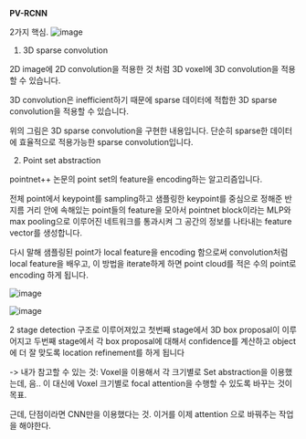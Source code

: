 
**PV-RCNN**


2가지 핵심.
![image](https://user-images.githubusercontent.com/65759092/184465452-1f9a12ca-af49-433d-8ba8-008646c49d9d.png)

1. 3D sparse convolution

2D image에 2D convolution을 적용한 것 처럼 3D voxel에 3D convolution을 적용할 수 있습니다.

3D convolution은 inefficient하기 때문에 sparse 데이터에 적합한 3D sparse convolution을 적용할 수 있습니다.

위의 그림은 3D sparse convolution을 구현한 내용입니다. 단순히 sparse한 데이터에 효율적으로 적용가능한 sparse convolution입니다.

 

2. Point set abstraction

pointnet++ 논문의 point set의 feature을 encoding하는 알고리즘입니다.

전체 point에서 keypoint를 sampling하고 샘플링한 keypoint를 중심으로 정해준 반지름 거리 안에 속해있는 point들의 feature을 모아서 pointnet block이라는 MLP와 max pooling으로 이루어진 네트워크를 통과시켜 그 공간의 정보를 나타내는 feature vector를 생성합니다.

 
다시 말해 샘플링된 point가 local feature을 encoding 함으로써 convolution처럼 local feature을 배우고, 이 방법을 iterate하게 하면 point cloud를 적은 수의 point로 encoding 하게 됩니다.

![image](https://user-images.githubusercontent.com/65759092/184465461-cf8cd763-21c3-4c83-9ff0-bda7a0882d1d.png)


![image](https://user-images.githubusercontent.com/65759092/184465409-843af89a-6653-4c75-a216-6ef7393e34fe.png)


2 stage detection 구조로 이루어져있고 첫번째 stage에서 3D box proposal이 이루어지고 두번째 stage에서 각 box proposal에 대해서 confidence를 계산하고 object에 더 잘 맞도록 location refinement를 하게 됩니다

-> 내가 참고할 수 있는 것: Voxel을 이용해서 각 크기별로 Set abstraction을 이용했는데, 음..
이 대신에 Voxel 크기별로 focal attention을 수행할 수 있도록 바꾸는 것이 목표.

근데, 단점이라면 CNN만을 이용했다는 것. 이거를 이제 attention 으로 바꿔주는 작업을 해야한다.
